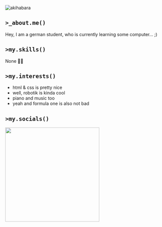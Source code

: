 ![akihabara](https://i.imgur.com/Y6Jfqj6.jpg)
## `>_about.me()`

Hey, I am a german student, who is currently learning some computer... ;)

## `>my.skills()`

None 🤷‍♂️

## `>my.interests()`

- html & css is pretty nice
- well, robotik is kinda cool
- piano and music too
- yeah and formula one is also not bad

## `>my.socials()`
<img src="https://i.postimg.cc/7ZdPV9Tr/00006-2485023510.png" width="300"/>

